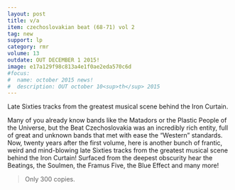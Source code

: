 ```yaml
---
layout: post
title: v/a
item: czechoslovakian beat (68-71) vol 2
tag: new
support: lp
category: rmr
volume: 13
outdate: OUT DECEMBER 1 2015!
image: e17a129f98c813a4e1f0ae2eda570c6d
#focus:
#  name: october 2015 news!
#  description: OUT october 10<sup>th</sup> 2015
---
```


Late Sixties tracks from the greatest musical scene behind the Iron Curtain.

Many of you already know bands like the Matadors or the Plastic People of the Universe, but the Beat Czechoslovakia was an incredibly rich entity, full of great and unknown bands that met with ease the “Western” standards. Now, twenty years after the first volume, here is another bunch of frantic, weird and mind-blowing late Sixties tracks from the greatest musical scene behind the Iron Curtain! Surfaced from the deepest obscurity hear the Beatings, the Soulmen, the Framus Five, the Blue Effect and many more!

> Only 300 copies.
